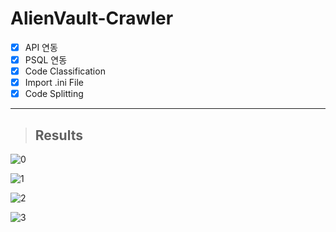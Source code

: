 # AlienVault-Crawler

- [x] API 연동
- [x] PSQL 연동
- [x] Code Classification
- [x] Import .ini File
- [x] Code Splitting
---

> ## Results

![0](https://user-images.githubusercontent.com/16969364/95675173-2114cd00-0bf0-11eb-91c2-1b1f18a8f550.PNG)

![1](https://user-images.githubusercontent.com/16969364/96962216-4f27d480-1541-11eb-9e81-37993e23e197.PNG)

![2](https://user-images.githubusercontent.com/16969364/96962214-4e8f3e00-1541-11eb-89b6-94b30f7dcb24.PNG)

![3](https://user-images.githubusercontent.com/16969364/95675174-2540ea80-0bf0-11eb-9700-df919e70b3f3.PNG)

